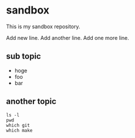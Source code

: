 # sandbox

This is my sandbox repository.

Add new line.
Add another line.
Add one more line.

## sub topic

- hoge
- foo
- bar

## another topic

```shell
ls -l
pwd
which git
which make
```
